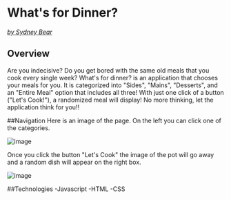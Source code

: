 # What's for Dinner?
*[by Sydney Bear](https://github.com/sydnerd)*
## Overview

Are you indecisive? Do you get bored with the same old meals that you cook every single week? What's for dinner? is an application that chooses your meals for you. It is categorized into "Sides", "Mains", "Desserts", and an "Entire Meal" option that includes all three! With just one click of a button ("Let's Cook!"), a randomized meal will display! No more thinking, let the application think for you!!

##Navigation
Here is an image of the page. On the left you can click one of the categories.

![image](Docs/Page.png)

Once you click the button "Let's Cook" the image of the pot will go away and a random dish will appear on the right box.

![image](Docs/ButtonClicked.png)

##Technologies
-Javascript
-HTML
-CSS
